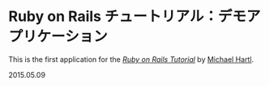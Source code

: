 # Ruby on Rails チュートリアル：デモアプリケーション

This is the first application for the
[*Ruby on Rails Tutorial*](http://railstutorial.jp/)
by [Michael Hartl](http://michaelhartl.com/).

2015.05.09
